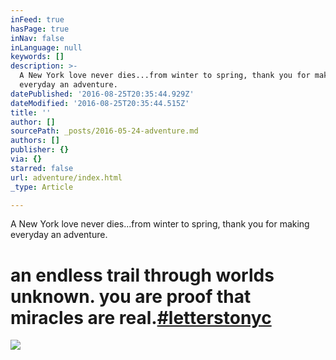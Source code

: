 ```yaml
---
inFeed: true
hasPage: true
inNav: false
inLanguage: null
keywords: []
description: >-
  A New York love never dies...from winter to spring, thank you for making
  everyday an adventure.
datePublished: '2016-08-25T20:35:44.929Z'
dateModified: '2016-08-25T20:35:44.515Z'
title: ''
author: []
sourcePath: _posts/2016-05-24-adventure.md
authors: []
publisher: {}
via: {}
starred: false
url: adventure/index.html
_type: Article

---
```

A New York love never dies...from winter to spring, thank you for making everyday an adventure.

# an endless trail through worlds unknown. you are proof that miracles are real.[\#letterstonyc][0]
![](https://the-grid-user-content.s3-us-west-2.amazonaws.com/e50c3958-0a70-44c2-b9b7-d193d398f8b8.jpg)

[0]: https://www.instagram.com/letterstonyc/